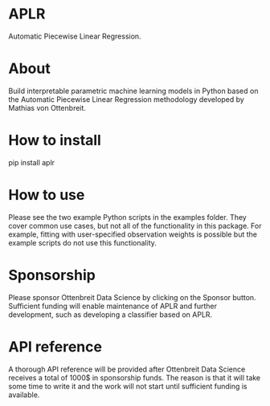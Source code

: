 # APLR
Automatic Piecewise Linear Regression.

# About
Build interpretable parametric machine learning models in Python based on the Automatic Piecewise Linear Regression methodology developed by Mathias von Ottenbreit.

# How to install
pip install aplr

# How to use
Please see the two example Python scripts in the examples folder. They cover common use cases, but not all of the functionality in this package. For example, fitting with user-specified observation weights is possible but the example scripts do not use this functionality.

# Sponsorship
Please sponsor Ottenbreit Data Science by clicking on the Sponsor button. Sufficient funding will enable maintenance of APLR and further development, such as developing a classifier based on APLR.

# API reference
A thorough API reference will be provided after Ottenbreit Data Science receives a total of 1000$ in sponsorship funds. The reason is that it will take some time to write it and the work will not start until sufficient funding is available.